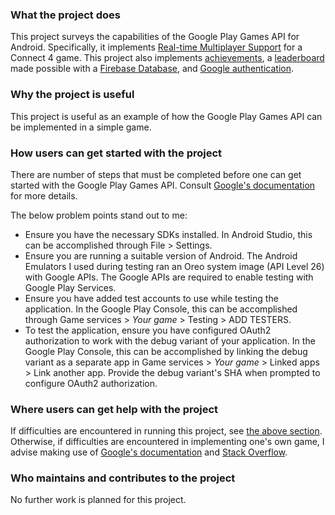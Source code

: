 ### What the project does

This project surveys the capabilities of the Google Play Games API for Android. Specifically, it implements [Real-time Multiplayer Support](https://developers.google.com/games/services/android/realtimeMultiplayer) for a Connect 4 game. This project also implements [achievements](https://developers.google.com/games/services/android/achievements), a [leaderboard](https://developers.google.com/games/services/android/leaderboards) made possible with a [Firebase Database](https://firebase.google.com/docs/database/), and [Google authentication](https://developers.google.com/games/services/android/signin).


### Why the project is useful

This project is useful as an example of how the Google Play Games API can be implemented in a simple game.


### How users can get started with the project

There are number of steps that must be completed before one can get started with the Google Play Games API. Consult [Google's documentation](https://developers.google.com/games/services/android/quickstart) for more details.

The below problem points stand out to me:
* Ensure you have the necessary SDKs installed. In Android Studio, this can be accomplished through File > Settings.
* Ensure you are running a suitable version of Android. The Android Emulators I used during testing ran an Oreo system image (API Level 26) with Google APIs. The Google APIs are required to enable testing with Google Play Services.
* Ensure you have added test accounts to use while testing the application. In the Google Play Console, this can be accomplished through Game services > *Your game* > Testing > ADD TESTERS.
* To test the application, ensure you have configured OAuth2 authorization to work with the debug variant of your application. In the Google Play Console, this can be accomplished by linking the debug variant as a separate app in Game services > *Your game* > Linked apps > Link another app. Provide the debug variant's SHA when prompted to configure OAuth2 authorization.


### Where users can get help with the project

If difficulties are encountered in running this project, see [the above section](#how-users-can-get-started-with-the-project). Otherwise, if difficulties are encountered in implementing one's own game, I advise making use of [Google's documentation](https://developers.google.com/games/services/android/quickstart) and [Stack Overflow](https://stackoverflow.com/).


### Who maintains and contributes to the project

No further work is planned for this project.
